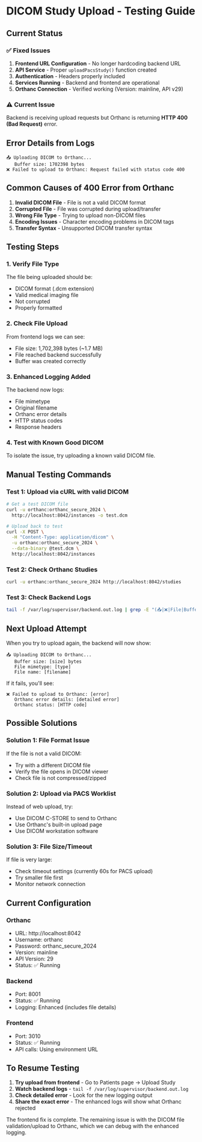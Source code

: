 # DICOM Study Upload - Testing Guide

## Current Status

### ✅ Fixed Issues
1. **Frontend URL Configuration** - No longer hardcoding backend URL
2. **API Service** - Proper `uploadPacsStudy()` function created
3. **Authentication** - Headers properly included
4. **Services Running** - Backend and frontend are operational
5. **Orthanc Connection** - Verified working (Version: mainline, API v29)

### ⚠️ Current Issue
Backend is receiving upload requests but Orthanc is returning **HTTP 400 (Bad Request)** error.

## Error Details from Logs
```
📤 Uploading DICOM to Orthanc...
   Buffer size: 1702398 bytes
❌ Failed to upload to Orthanc: Request failed with status code 400
```

## Common Causes of 400 Error from Orthanc

1. **Invalid DICOM File** - File is not a valid DICOM format
2. **Corrupted File** - File was corrupted during upload/transfer
3. **Wrong File Type** - Trying to upload non-DICOM files
4. **Encoding Issues** - Character encoding problems in DICOM tags
5. **Transfer Syntax** - Unsupported DICOM transfer syntax

## Testing Steps

### 1. Verify File Type
The file being uploaded should be:
- DICOM format (.dcm extension)
- Valid medical imaging file
- Not corrupted
- Properly formatted

### 2. Check File Upload
From frontend logs we can see:
- File size: 1,702,398 bytes (~1.7 MB)
- File reached backend successfully
- Buffer was created correctly

### 3. Enhanced Logging Added
The backend now logs:
- File mimetype
- Original filename
- Orthanc error details
- HTTP status codes
- Response headers

### 4. Test with Known Good DICOM
To isolate the issue, try uploading a known valid DICOM file.

## Manual Testing Commands

### Test 1: Upload via cURL with valid DICOM
```bash
# Get a test DICOM file
curl -u orthanc:orthanc_secure_2024 \
  http://localhost:8042/instances -o test.dcm

# Upload back to test
curl -X POST \
  -H "Content-Type: application/dicom" \
  -u orthanc:orthanc_secure_2024 \
  --data-binary @test.dcm \
  http://localhost:8042/instances
```

### Test 2: Check Orthanc Studies
```bash
curl -u orthanc:orthanc_secure_2024 http://localhost:8042/studies
```

### Test 3: Check Backend Logs
```bash
tail -f /var/log/supervisor/backend.out.log | grep -E "(📤|❌|File|Buffer)"
```

## Next Upload Attempt

When you try to upload again, the backend will now show:
```
📤 Uploading DICOM to Orthanc...
   Buffer size: [size] bytes
   File mimetype: [type]
   File name: [filename]
```

If it fails, you'll see:
```
❌ Failed to upload to Orthanc: [error]
   Orthanc error details: [detailed error]
   Orthanc status: [HTTP code]
```

## Possible Solutions

### Solution 1: File Format Issue
If the file is not a valid DICOM:
- Try with a different DICOM file
- Verify the file opens in DICOM viewer
- Check file is not compressed/zipped

### Solution 2: Upload via PACS Worklist
Instead of web upload, try:
- Use DICOM C-STORE to send to Orthanc
- Use Orthanc's built-in upload page
- Use DICOM workstation software

### Solution 3: File Size/Timeout
If file is very large:
- Check timeout settings (currently 60s for PACS upload)
- Try smaller file first
- Monitor network connection

## Current Configuration

### Orthanc
- URL: http://localhost:8042
- Username: orthanc
- Password: orthanc_secure_2024
- Version: mainline
- API Version: 29
- Status: ✅ Running

### Backend
- Port: 8001
- Status: ✅ Running
- Logging: Enhanced (includes file details)

### Frontend
- Port: 3010
- Status: ✅ Running
- API calls: Using environment URL

## To Resume Testing

1. **Try upload from frontend** - Go to Patients page → Upload Study
2. **Watch backend logs** - `tail -f /var/log/supervisor/backend.out.log`
3. **Check detailed error** - Look for the new logging output
4. **Share the exact error** - The enhanced logs will show what Orthanc rejected

The frontend fix is complete. The remaining issue is with the DICOM file validation/upload to Orthanc, which we can debug with the enhanced logging.

